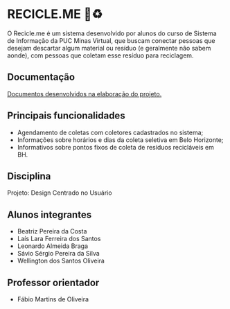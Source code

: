 # RECICLE.ME 🍃♻

O Recicle.me é um sistema desenvolvido por alunos do curso de Sistema de Informação da PUC Minas Virtual, que buscam conectar pessoas que desejam descartar algum material ou resíduo (e geralmente não sabem aonde), com pessoas que coletam esse resíduo para reciclagem.

## Documentação
[Documentos desenvolvidos na elaboração do projeto.](https://github.com/ICEI-PUC-Minas-PMV-SI/pmv-si-2024-1-pe3-t1-recicle-me/tree/main/Documenta%C3%A7%C3%A3o)

## Principais funcionalidades
- Agendamento de coletas com coletores cadastrados no sistema;
- Informações sobre horários e dias da coleta seletiva em Belo Horizonte;
- Informativos sobre pontos fixos de coleta de resíduos recicláveis em BH.

## Disciplina
Projeto: Design Centrado no Usuário
  
## Alunos integrantes
- Beatriz Pereira da Costa
- Laís Lara Ferreira dos Santos
- Leonardo Almeida Braga
- Sávio Sérgio Pereira da Silva
- Wellington dos Santos Oliveira

## Professor orientador
- Fábio Martins de Oliveira
